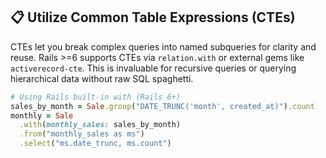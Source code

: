 ## 📋 Utilize Common Table Expressions (CTEs)
CTEs let you break complex queries into named subqueries for clarity and reuse. Rails >=6 supports CTEs via `relation.with` or external gems like `activerecord-cte`. This is invaluable for recursive queries or querying hierarchical data without raw SQL spaghetti.

```ruby
# Using Rails built-in with (Rails 6+)
sales_by_month = Sale.group("DATE_TRUNC('month', created_at)").count
monthly = Sale
  .with(monthly_sales: sales_by_month)
  .from("monthly_sales as ms")
  .select("ms.date_trunc, ms.count")
```
